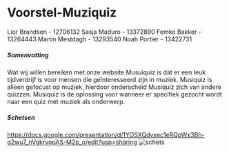 # Voorstel-Muziquiz
Lior Brandsen - 12706132
Sasja Maduro - 13372890
Femke Bakker - 13264443
Martin Mestdagh - 13293540
Noah Portier - 13422731

##### Samenvatting
Wat wij willen bereiken met onze website Musuiquiz is dat er een leuk tijdverdrijf is voor mensen die geïnteresseerd zijn in muziek. Musiquiz is alleen gefocust op muziek, hierdoor onderscheid Musiquiz zich van andere quizzen. Musiquiz is de oplossing voor wanneer er specifiek gezocht wordt naar een quiz met muziek als onderwerp. 

##### Schetsen
https://docs.google.com/presentation/d/1YOSXQdvxec1eRQpWx3Bh-q2wu7_nVgkryopAS-M2p_o/edit?usp=sharing 
![schets](doc/vraagpagina.png)
